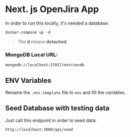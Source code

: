 # Next. js OpenJira App

In order to run this locally, it's needed a database.

```
docker-compose up -d
```
> The __d__ means __detached__

### MongoDB Local URL:

```
mongodb://localhost:27017/entriesdb
```

## ENV Variables

Rename the `.env.template` file to `env` and fill the variables.

## Seed Database with testing data

Just call this endpoint in order to seed data:

```
http://localhost:3000/api/seed
```